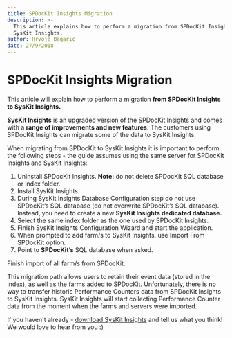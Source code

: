 ```yaml
---
title: SPDocKit Insights Migration
description: >-
  This article explains how to perform a migration from SPDocKit Insights to
  SysKit Insights.
author: Hrvoje Bagarić
date: 27/9/2018
---
```


# SPDocKit Insights Migration

This article will explain how to perform a migration **from SPDocKit Insights to SysKit Insights.**

**SysKit Insights** is an upgraded version of the SPDocKit Insights and comes with a **range of improvements and new features.** The customers using SPDocKit Insights can migrate some of the data to SysKit Insights.

When migrating from SPDocKit to SysKit Insights it is important to perform the following steps - the guide assumes using the same server for SPDocKit Insights and SysKit Insights:

1. Uninstall SPDocKit Insights. **Note:** do not delete SPDocKit SQL database or index folder.
2. Install SysKit Insights.
3. During SysKit Insights Database Configuration step do not use SPDocKit’s SQL database \(do not overwrite SPDocKit’s SQL database\). Instead, you need to create a new **SysKit Insights dedicated database.**
4. Select the same index folder as the one used by SPDocKit Insights.  
5. Finish SysKit Insights Configuration Wizard and start the application.
6. When prompted to add farm/s to SysKit Insights, use Import From SPDocKit option.
7. Point to **SPDocKit’s** SQL database when asked.

Finish import of all farm/s from SPDocKit.

This migration path allows users to retain their event data \(stored in the index\), as well as the farms added to SPDocKit. Unfortunately, there is no way to transfer historic Performance Counters data from SPDocKit Insights to SysKit Insights. SysKit Insights will start collecting Performance Counter data from the moment when the farms and servers were imported.

If you haven't already - [download SysKit Insights](https://www.syskit.com/products/insights/download/) and tell us what you think! We would love to hear from you :\)

